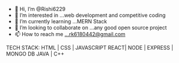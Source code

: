 - 👋 Hi, I’m @Rishi6229
- 👀 I’m interested in ...web development and competitive coding
- 🌱 I’m currently learning ...MERN Stack
- 💞️ I’m looking to collaborate on ...any good open source project
- 📫 How to reach me ...rk6180442@gmail.com

TECH STACK:
HTML | CSS | JAVASCRIPT
REACT| NODE | EXPRESS | MONGO DB
JAVA | C++






<!---
Rishi6229/Rishi6229 is a ✨ special ✨ repository because its `README.md` (this file) appears on your GitHub profile.
You can click the Preview link to take a look at your changes.
--->
